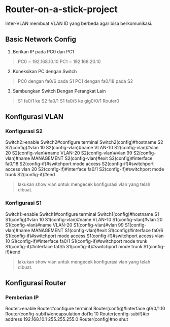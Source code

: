 # Router-on-a-stick-project

Inter-VLAN membuat VLAN ID yang berbeda agar bisa berkomunikasi.

## Basic Network Config

 1. Berikan IP pada PC0 dan PC1
 > PC0 = 192.168.10.10
 > PC1 = 192.168.20.10
 2. Koneksikan PC dengan Switch
 > PC0 dengan fa0/6 pada S1
 > PC1 dengan fa0/18 pada S2
 3. Sambungkan Switch Dengan Perangkat Lain
 > S1 fa0/1 ke S2 fa0/1
 > S1 fa0/5 ke gig0/0/1 Router0

## Konfigurasi VLAN

### Konfigurasi S2

Switch2>enable
Switch2#configure terminal
Switch2(config)#hostname S2
S2(config)#vlan 10
S2(config-vlan)#name VLAN-10
S2(config-vlan)#vlan 20
S2(config-vlan)#name VLAN-20
S2(config-vlan)#vlan 99
S2(config-vlan)#name MANAGEMENT
S2(config-vlan)#exit
S2(config)#interface fa0/18
S2(config-if)#switchport mode access
S2(config-if)#switchport access vlan 20
S2(config-if)#interface fa0/1
S2(config-if)#switchport mode trunk
S2(config-if)#end
> lakukan show vlan untuk mengecek konfigurasi vlan yang telah dibuat.

### Konfigurasi S1

Switch1>enable
Switch1#configure terminal
Switch1(config)#hostname S1
S1(config)#vlan 10
S1(config-vlan)#name VLAN-10
S1(config-vlan)#vlan 20
S1(config-vlan)#name VLAN-20
S1(config-vlan)#vlan 99
S1(config-vlan)#name MANAGEMENT
S1(config-vlan)#exit
S1(config)#interface fa0/6
S1(config-if)#switchport mode access
S1(config-if)#switchport access vlan 10
S1(config-if)#interface fa0/1
S1(config-if)#switchport mode trunk
S1(config-if)#interface fa0/5
S1(config-if)#switchport mode trunk
S1(config-if)#end
> lakukan show vlan untuk mengecek konfigurasi vlan yang telah dibuat.

## Konfigurasi Router

### Pemberian IP

Router>enable
Router#configure terminal
Router(config)#interface g0/0/1.10
Router(config-subif)#encapsulation dot1q 10
Router(config-subif)#ip address 192.168.10.1 255.255.255.0
Router(config)#no shut

